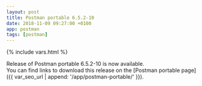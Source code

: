 ```yaml
---
layout: post
title: Postman portable 6.5.2-10
date: 2018-11-09 09:27:00 +0100
app: postman
tags: [postman]
---
```

{% include vars.html %}

Release of Postman portable 6.5.2-10 is now available.<br />
You can find links to download this release on the [Postman portable page]({{ var_seo_url | append: '/app/postman-portable/' }}).